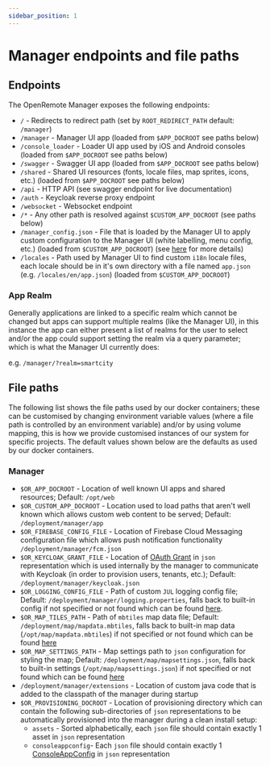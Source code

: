 ```yaml
---
sidebar_position: 1
---
```


# Manager endpoints and file paths

## Endpoints

The OpenRemote Manager exposes the following endpoints:

* `/` - Redirects to redirect path (set by `ROOT_REDIRECT_PATH` default: `/manager`)
* `/manager` - Manager UI app (loaded from `$APP_DOCROOT` see paths below)
* `/console_loader` - Loader UI app used by iOS and Android consoles (loaded from `$APP_DOCROOT` see paths below)
* `/swagger` - Swagger UI app (loaded from `$APP_DOCROOT` see paths below)
* `/shared` - Shared UI resources (fonts, locale files, map sprites, icons, etc.) (loaded from `$APP_DOCROOT` see paths below)
* `/api` - HTTP API (see swagger endpoint for live documentation)
* `/auth` - Keycloak reverse proxy endpoint
* `/websocket` - Websocket endpoint
* `/*` - Any other path is resolved against `$CUSTOM_APP_DOCROOT` (see paths below)
* `/manager_config.json` - File that is loaded by the Manager UI to apply custom configuration to the Manager UI (white labelling, menu config, etc.)  (loaded from `$CUSTOM_APP_DOCROOT`) (see [here](../user-guide/deploying/configuring-the-manager-ui.md) for more details)
* `/locales` - Path used by Manager UI to find custom `i18n` locale files, each locale should be in it's own directory with a file named `app.json` (e.g. `/locales/en/app.json`) (loaded from `$CUSTOM_APP_DOCROOT`)

### App Realm
Generally applications are linked to a specific realm which cannot be changed but apps can support multiple realms (like the Manager UI), in this instance the app can either present a list of realms for the user to select and/or the app could support setting the realm via a query parameter; which is what the Manager UI currently does:

e.g.  `/manager/?realm=smartcity`

## File paths

The following list shows the file paths used by our docker containers; these can be customised by changing environment variable values (where a file path is controlled by an environment variable) and/or by using volume mapping, this is how we provide customised instances of our system for specific projects. The default values shown below are the defaults as used by our docker containers.

### Manager

* `$OR_APP_DOCROOT` - Location of well known UI apps and shared resources; Default: `/opt/web`
* `$OR_CUSTOM_APP_DOCROOT` - Location used to load paths that aren't well known which allows custom web content to be served; Default: `/deployment/manager/app`
* `$OR_FIREBASE_CONFIG_FILE` - Location of Firebase Cloud Messaging configuration file which allows push notification functionality `/deployment/manager/fcm.json`
* `$OR_KEYCLOAK_GRANT_FILE` - Location of [OAuth Grant](https://github.com/openremote/openremote/blob/master/model/src/main/java/org/openremote/model/auth/OAuthGrant.java) in `json` representation which is used internally by the manager to communicate with Keycloak (in order to provision users, tenants, etc.); Default: `/deployment/manager/keycloak.json`
* `$OR_LOGGING_CONFIG_FILE` - Path of custom `JUL` logging config file; Default: `/deployment/manager/logging.properties`, falls back to built-in config if not specified or not found which can be found [here](https://github.com/openremote/openremote/blob/master/manager/src/main/resources/logging.properties).
* `$OR_MAP_TILES_PATH` - Path of `mbtiles` map data file; Default: `/deployment/map/mapdata.mbtiles`, falls back to built-in map data (`/opt/map/mapdata.mbtiles`) if not specified or not found which can be found [here](https://github.com/openremote/openremote/tree/master/manager/src/map)
* `$OR_MAP_SETTINGS_PATH` - Map settings path to `json` configuration for styling the map; Default: `/deployment/map/mapsettings.json`, falls back to built-in settings (`/opt/map/mapsettings.json`) if not specified or not found which can be found [here](https://github.com/openremote/openremote/tree/master/manager/src/map)
* `/deployment/manager/extensions` - Location of custom java code that is added to the classpath of the manager during startup
* `$OR_PROVISIONING_DOCROOT` - Location of provisioning directory which can contain the following sub-directories of `json` representations to be automatically provisioned into the manager during a clean install setup:
  * `assets` - Sorted alphabetically, each `json` file should contain exactly 1 asset in `json` representation
  * `consoleappconfig`- Each `json` file should contain exactly 1 [ConsoleAppConfig](https://github.com/openremote/openremote/blob/master/model/src/main/java/org/openremote/model/apps/ConsoleAppConfig.java) in `json` representation
